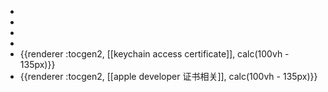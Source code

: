 -
-
-
-
- {{renderer :tocgen2, [[keychain access certificate]], calc(100vh - 135px)}}
- {{renderer :tocgen2, [[apple developer 证书相关]], calc(100vh - 135px)}}
